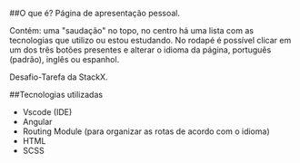 ##O que é?
Página de apresentação pessoal.

Contém: uma "saudação" no topo, no centro há uma lista com as tecnologias que utilizo ou estou estudando. No rodapé é possível clicar em um dos três botões presentes e alterar o idioma da página, português (padrão), inglês ou espanhol.

Desafio-Tarefa da StackX.

##Tecnologias utilizadas

 - Vscode (IDE)
 - Angular
 - Routing Module (para organizar as rotas de acordo com o idioma)
 - HTML
 - SCSS
